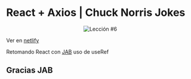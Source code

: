# React + Axios | Chuck Norris Jokes

<p align="center">
  <img src="https://i.ibb.co/xSDnzzH/Chuck-Norris-Jokes.gif" alt="Lección #6" />
</p>





Ver en [netlify](https://chucknorrisjokess.netlify.app/)

Retomando React con [JAB](https://www.youtube.com/watch?v=pBNHeb8QTN0&list=PLRM7PpbqqStKo-NiCuzuYwewZmd9b-EZ9&index=6&t=963s) uso de useRef

## Gracias JAB